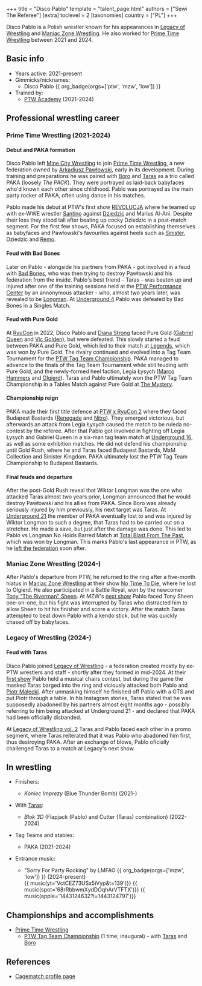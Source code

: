 +++
title = "Disco Pablo"
template = "talent_page.html"
authors = ["Sewi The Referee"]
[extra]
toclevel = 2
[taxonomies]
country = ["PL"]
+++

Disco Pablo is a Polish wrestler known for his appearances in [Legacy of Wrestling](@/o/low.md) and [Maniac Zone Wrestling](@/o/mzw.md). He also worked for [Prime Time Wrestling](@/o/ptw.md) between 2021 and 2024.

## Basic info

* Years active: 2021-present
* Gimmicks/nicknames:
  - Disco Pablo {{ org_badge(orgs=['ptw', 'mzw', 'low']) }}
* Trained by:
  - [PTW Academy](@/o/ptw-academy.md) (2021-2024)
 
## Professional wrestling career 

### Prime Time Wrestling (2021-2024)

#### Debut and PAKA formation

Disco Pablo left [Mine City Wrestling](@/o/mcw.md) to join [Prime Time Wrestling](@/o/ptw.md), a new federation owned by [Arkadiusz Pawłowski](@/w/pan-pawlowski.md), early in its development. During training and preparations he was paired with [Boro](@/w/boro.md) and [Taras](@/w/taras.md) as a trio called PAKA (loosely _The PACK_). They were portrayed as laid-back babyfaces who'd known each other since childhood. Pablo was portrayed as the main party rocker of PAKA, often using dance in his matches.

Pablo made his debut at PTW's first show [REVOLUCJA](@/e/ptw/2021-10-09-ptw-1-revolucja.md) where he teamed up with ex-WWE wrestler [Santino](@/w/santino.md) against [Dziedzic](@/w/dziedzic.md) and Marius Al-Ani. Despite their loss they stood tall after beating up cocky Dziedzic in a post-match segment. For the first few shows, PAKA focused on establishing themselves as babyfaces and Pawłowski's favourites against heels such as [Sinister](@/w/sinister.md), Dziedzic and [Remo](@/w/remo.md).

#### Feud with Bad Bones

Later on Pablo - alongside his partners from PAKA - got involved in a feud with [Bad Bones](@/w/bad-bones.md), who was then trying to destroy Pawłowski and his federation from the inside. Pablo's best friend - Taras - was beaten up and injured after one of the training sessions held at the [PTW Performance Center](@/v/ptw-targowa.md) by an annonymous attacker - who, almost two years later, was revealed to be [Longman](@/w/wiktor-longman.md). At [Underground 4](@/e/ptw/2022-04-24-ptw-underground-4.md) Pablo was defeated by Bad Bones in a Singles Match.

#### Feud with Pure Gold

At [RyuCon](@/e/ptw/2022-07-31-ptw-x-ryucon.md) in 2022, Disco Pablo and [Diana Strong](@/w/diana-strong.md) faced Pure Gold ([Gabriel Queen](@/w/gabriel-queen.md) and [Vic Golden](@/w/vic-golden.md)), but were defeated. This slowly started a feud between PAKA and Pure Gold, which led to their match at [Legends](@/e/ptw/2022-11-26-ptw-3-legends.md), which was won by Pure Gold. The rivalry continued and evolved into a Tag Team Tournament for the [PTW Tag Team Championship](@/c/ptw-tag-team-championship.md). PAKA managed to advance to the finals of the Tag Team Tournament while still feuding with Pure Gold, and the newly-formed heel faction, Legia Łysych ([Marco Hammers](@/w/marco-hammers.md) and [Olgierd](@/w/olgierd.md)). Taras and Pablo ultimately won the PTW Tag Team Championship in a Tables Match against Pure Gold at [The Mystery](@/e/ptw/2023-06-25-ptw-4-mystery.md).

#### Championship reign

PAKA made their first title defence at [PTW x RyuCon 2](@/e/ptw/2023-07-16-ptw-x-ryucon.md) where they faced Budapest Bastards ([Renegade](@/w/renegade.md) and [Nitro](@/w/nitro.md)). They emerged victorious, but afterwards an attack from Legia Łysych caused the match to be ruleda no-contest by the referee. After that Pablo got involved in fighting off Legia Łysych and Gabriel Queen in a six-man tag team match at [Underground 16](@/e/ptw/2023-07-30-ptw-underground-16.md), as well as some exhibition matches. He did not defend his championship until Gold Rush, where he and Taras faced Budapest Bastards, MxM Collection and Sinister Kingdom. PAKA ultimately lost the PTW Tag Team Championship to Budapest Bastards.

#### Final feuds and departure

After the post-Gold Rush reveal that Wiktor Longman was the one who attacked Taras almost two years prior, Longman announced that he would destroy Pawłowski and his allies from PAKA. Since Boro was already seriously injured by him previously, his next target was Taras. At [Underground 21](@/e/ptw/2024-04-13-ptw-underground-21.md) the member of PAKA eventually lost to and was injured by Wiktor Longman to such a degree, that Taras had to be carried out on a stretcher. He made a save, but just after the damage was done. This led to Pablo vs Longman No Holds Barred Match at [Total Blast From The Past](@/e/ptw/2024-05-11-ptw-6.md), which was won by Longman. This marks Pablo's last appearance in PTW, as he [left the federation](@/a/ptw-exits.md) soon after.

### Maniac Zone Wrestling (2024-)

After Pablo's departure from PTW, he returned to the ring after a five-month hiatus in [Maniac Zone Wrestling](@/o/mzw.md) at their show [No Time To Die](@/e/mzw/2024-10-12-mzw-no-time-to-die.md), where he lost to Olgierd. He also participated in a Battle Royal, won by the newcomer [Tony "The Riverman" Sheen](@/w/riverman.md). At MZW's [next show](@/e/mzw/2025-03-29-mzw-forever.md) Pablo faced Tony Sheen one-on-one, but his fight was interrupted by Taras who distracted him to allow Sheen to hit his finisher and score a victory. After the match Taras attempted to beat down Pablo with a kendo stick, but he was quickly chased off by babyfaces.

### Legacy of Wrestling (2024-)

#### Feud with Taras

Disco Pablo joined [Legacy of Wrestling](@/o/low.md) - a federation created mostly by ex-PTW wrestlers and staff - shortly after they formed in mid-2024. At their [first show](@/e/low/2024-12-01-low-1.md) Pablo held a musical chairs contest, but during the game the masked Taras barged into the ring and viciously attacked both Pablo and [Piotr Małecki](@/w/piotr-malecki.md). After unmasking himself he finished off Pablo with a GTS and put Piotr through a table. In his Instagram stories, Taras stated that he was supposedly abadoned by his partners almost eight months ago - possibly referring to him being attacked at Underground 21 - and declared that PAKA had been officially disbanded.

At [Legacy of Wrestling vol. 2](@/e/low/2025-04-06-low-2.md) Taras and Pablo faced each other in a promo segment, where Taras reiterated that it was Pablo who abadoned him first, thus destroying PAKA. After an exchange of blows, Pablo oficially challenged Taras to a match at Legacy's next show. 

## In wrestling

* Finishers:
  - _Koniec Imprezy_ (Blue Thunder Bomb) (2021-)

* With [Taras](@/w/taras.md):
  - _Blok 3D_ (Flapjack (Pablo) and Cutter (Taras) combination) (2022-2024)

* Tag Teams and stables:
  - PAKA (2021-2024)

* Entrance music:
  - "Sorry For Party Rocking" by LMFAO
 {{ org_badge(orgs=['mzw', 'low']) }} (2024-present) <br>
 {{ music(yt='VctCEZ73USx5iVyp&t=139')}}
 {{ music(spot='68rRbbwmXydDOqhArVTFTX')}}
 {{ music(apple='1443124632?i=1443124797')}}

## Championships and accomplishments

* [Prime Time Wrestling](@/o/ptw.md)
  - [PTW Tag Team Championship](@/c/ptw-tag-team-championship.md) (1 time; inaugural) - with [Taras](@/w/taras.md) and [Boro](@/w/boro.md)

## References

* [Cagematch profile page](https://www.cagematch.net/?id=2&nr=26752)
